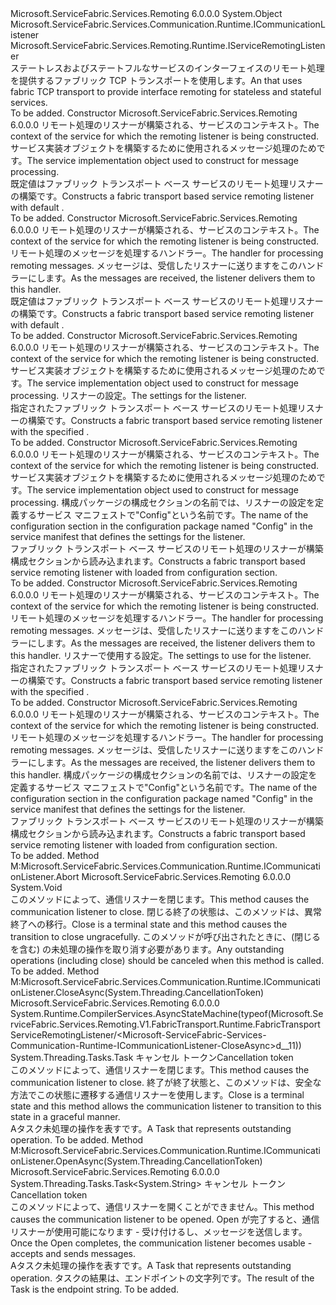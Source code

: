 <Type Name="FabricTransportServiceRemotingListener" FullName="Microsoft.ServiceFabric.Services.Remoting.V1.FabricTransport.Runtime.FabricTransportServiceRemotingListener">
  <TypeSignature Language="C#" Value="public class FabricTransportServiceRemotingListener : Microsoft.ServiceFabric.Services.Communication.Runtime.ICommunicationListener, Microsoft.ServiceFabric.Services.Remoting.Runtime.IServiceRemotingListener" />
  <TypeSignature Language="ILAsm" Value=".class public auto ansi beforefieldinit FabricTransportServiceRemotingListener extends System.Object implements class Microsoft.ServiceFabric.Services.Communication.Runtime.ICommunicationListener, class Microsoft.ServiceFabric.Services.Remoting.Runtime.IServiceRemotingListener" />
  <TypeSignature Language="DocId" Value="T:Microsoft.ServiceFabric.Services.Remoting.V1.FabricTransport.Runtime.FabricTransportServiceRemotingListener" />
  <TypeSignature Language="VB.NET" Value="Public Class FabricTransportServiceRemotingListener&#xA;Implements ICommunicationListener, IServiceRemotingListener" />
  <TypeSignature Language="F#" Value="type FabricTransportServiceRemotingListener = class&#xA;    interface IServiceRemotingListener&#xA;    interface ICommunicationListener" />
  <AssemblyInfo>
    <AssemblyName>Microsoft.ServiceFabric.Services.Remoting</AssemblyName>
    <AssemblyVersion>6.0.0.0</AssemblyVersion>
  </AssemblyInfo>
  <Base>
    <BaseTypeName>System.Object</BaseTypeName>
  </Base>
  <Interfaces>
    <Interface>
      <InterfaceName>Microsoft.ServiceFabric.Services.Communication.Runtime.ICommunicationListener</InterfaceName>
    </Interface>
    <Interface>
      <InterfaceName>Microsoft.ServiceFabric.Services.Remoting.Runtime.IServiceRemotingListener</InterfaceName>
    </Interface>
  </Interfaces>
  <Docs>
    <summary>
                <span data-ttu-id="23c18-101"><see cref="T:Microsoft.ServiceFabric.Services.Remoting.Runtime.IServiceRemotingListener" />ステートレスおよびステートフルなサービスのインターフェイスのリモート処理を提供するファブリック TCP トランスポートを使用します。</span><span class="sxs-lookup"><span data-stu-id="23c18-101">An <see cref="T:Microsoft.ServiceFabric.Services.Remoting.Runtime.IServiceRemotingListener" /> that uses fabric TCP transport to provide interface remoting for stateless and stateful services.</span></span>
                </summary>
    <remarks>To be added.</remarks>
  </Docs>
  <Members>
    <Member MemberName=".ctor">
      <MemberSignature Language="C#" Value="public FabricTransportServiceRemotingListener (System.Fabric.ServiceContext serviceContext, Microsoft.ServiceFabric.Services.Remoting.IService serviceImplementation);" />
      <MemberSignature Language="ILAsm" Value=".method public hidebysig specialname rtspecialname instance void .ctor(class System.Fabric.ServiceContext serviceContext, class Microsoft.ServiceFabric.Services.Remoting.IService serviceImplementation) cil managed" />
      <MemberSignature Language="DocId" Value="M:Microsoft.ServiceFabric.Services.Remoting.V1.FabricTransport.Runtime.FabricTransportServiceRemotingListener.#ctor(System.Fabric.ServiceContext,Microsoft.ServiceFabric.Services.Remoting.IService)" />
      <MemberSignature Language="F#" Value="new Microsoft.ServiceFabric.Services.Remoting.V1.FabricTransport.Runtime.FabricTransportServiceRemotingListener : System.Fabric.ServiceContext * Microsoft.ServiceFabric.Services.Remoting.IService -&gt; Microsoft.ServiceFabric.Services.Remoting.V1.FabricTransport.Runtime.FabricTransportServiceRemotingListener" Usage="new Microsoft.ServiceFabric.Services.Remoting.V1.FabricTransport.Runtime.FabricTransportServiceRemotingListener (serviceContext, serviceImplementation)" />
      <MemberType>Constructor</MemberType>
      <AssemblyInfo>
        <AssemblyName>Microsoft.ServiceFabric.Services.Remoting</AssemblyName>
        <AssemblyVersion>6.0.0.0</AssemblyVersion>
      </AssemblyInfo>
      <Parameters>
        <Parameter Name="serviceContext" Type="System.Fabric.ServiceContext" />
        <Parameter Name="serviceImplementation" Type="Microsoft.ServiceFabric.Services.Remoting.IService" />
      </Parameters>
      <Docs>
        <param name="serviceContext">
                <span data-ttu-id="23c18-102">リモート処理のリスナーが構築される、サービスのコンテキスト。</span><span class="sxs-lookup"><span data-stu-id="23c18-102">The context of the service for which the remoting listener is being constructed.</span></span> 
            </param>
        <param name="serviceImplementation">
                <span data-ttu-id="23c18-103">サービス実装オブジェクトを構築するために使用される<see cref="T:Microsoft.ServiceFabric.Services.Remoting.V1.Runtime.ServiceRemotingDispatcher" />メッセージ処理のためです。</span><span class="sxs-lookup"><span data-stu-id="23c18-103">The service implementation object used to construct <see cref="T:Microsoft.ServiceFabric.Services.Remoting.V1.Runtime.ServiceRemotingDispatcher" /> for message processing.</span></span>
                </param>
        <summary>
                <span data-ttu-id="23c18-104">既定値はファブリック トランスポート ベース サービスのリモート処理リスナーの構築<see cref="T:Microsoft.ServiceFabric.Services.Remoting.FabricTransport.Runtime.FabricTransportRemotingListenerSettings" />です。</span><span class="sxs-lookup"><span data-stu-id="23c18-104">Constructs a fabric transport based service remoting listener with default <see cref="T:Microsoft.ServiceFabric.Services.Remoting.FabricTransport.Runtime.FabricTransportRemotingListenerSettings" />.</span></span>
                </summary>
        <remarks>To be added.</remarks>
      </Docs>
    </Member>
    <Member MemberName=".ctor">
      <MemberSignature Language="C#" Value="public FabricTransportServiceRemotingListener (System.Fabric.ServiceContext serviceContext, Microsoft.ServiceFabric.Services.Remoting.V1.Runtime.IServiceRemotingMessageHandler messageHandler);" />
      <MemberSignature Language="ILAsm" Value=".method public hidebysig specialname rtspecialname instance void .ctor(class System.Fabric.ServiceContext serviceContext, class Microsoft.ServiceFabric.Services.Remoting.V1.Runtime.IServiceRemotingMessageHandler messageHandler) cil managed" />
      <MemberSignature Language="DocId" Value="M:Microsoft.ServiceFabric.Services.Remoting.V1.FabricTransport.Runtime.FabricTransportServiceRemotingListener.#ctor(System.Fabric.ServiceContext,Microsoft.ServiceFabric.Services.Remoting.V1.Runtime.IServiceRemotingMessageHandler)" />
      <MemberSignature Language="F#" Value="new Microsoft.ServiceFabric.Services.Remoting.V1.FabricTransport.Runtime.FabricTransportServiceRemotingListener : System.Fabric.ServiceContext * Microsoft.ServiceFabric.Services.Remoting.V1.Runtime.IServiceRemotingMessageHandler -&gt; Microsoft.ServiceFabric.Services.Remoting.V1.FabricTransport.Runtime.FabricTransportServiceRemotingListener" Usage="new Microsoft.ServiceFabric.Services.Remoting.V1.FabricTransport.Runtime.FabricTransportServiceRemotingListener (serviceContext, messageHandler)" />
      <MemberType>Constructor</MemberType>
      <AssemblyInfo>
        <AssemblyName>Microsoft.ServiceFabric.Services.Remoting</AssemblyName>
        <AssemblyVersion>6.0.0.0</AssemblyVersion>
      </AssemblyInfo>
      <Parameters>
        <Parameter Name="serviceContext" Type="System.Fabric.ServiceContext" />
        <Parameter Name="messageHandler" Type="Microsoft.ServiceFabric.Services.Remoting.V1.Runtime.IServiceRemotingMessageHandler" />
      </Parameters>
      <Docs>
        <param name="serviceContext">
                <span data-ttu-id="23c18-105">リモート処理のリスナーが構築される、サービスのコンテキスト。</span><span class="sxs-lookup"><span data-stu-id="23c18-105">The context of the service for which the remoting listener is being constructed.</span></span>
            </param>
        <param name="messageHandler">
                <span data-ttu-id="23c18-106">リモート処理のメッセージを処理するハンドラー。</span><span class="sxs-lookup"><span data-stu-id="23c18-106">The handler for processing remoting messages.</span></span> <span data-ttu-id="23c18-107">メッセージは、受信したリスナーに送りますをこのハンドラーにします。</span><span class="sxs-lookup"><span data-stu-id="23c18-107">As the messages are received, the listener delivers them to this handler.</span></span>
                </param>
        <summary>
                <span data-ttu-id="23c18-108">既定値はファブリック トランスポート ベース サービスのリモート処理リスナーの構築<see cref="T:Microsoft.ServiceFabric.Services.Remoting.FabricTransport.Runtime.FabricTransportRemotingListenerSettings" />です。</span><span class="sxs-lookup"><span data-stu-id="23c18-108">Constructs a fabric transport based service remoting listener with default <see cref="T:Microsoft.ServiceFabric.Services.Remoting.FabricTransport.Runtime.FabricTransportRemotingListenerSettings" />.</span></span>
                </summary>
        <remarks>To be added.</remarks>
      </Docs>
    </Member>
    <Member MemberName=".ctor">
      <MemberSignature Language="C#" Value="public FabricTransportServiceRemotingListener (System.Fabric.ServiceContext serviceContext, Microsoft.ServiceFabric.Services.Remoting.IService serviceImplementation, Microsoft.ServiceFabric.Services.Remoting.FabricTransport.Runtime.FabricTransportRemotingListenerSettings listenerSettings);" />
      <MemberSignature Language="ILAsm" Value=".method public hidebysig specialname rtspecialname instance void .ctor(class System.Fabric.ServiceContext serviceContext, class Microsoft.ServiceFabric.Services.Remoting.IService serviceImplementation, class Microsoft.ServiceFabric.Services.Remoting.FabricTransport.Runtime.FabricTransportRemotingListenerSettings listenerSettings) cil managed" />
      <MemberSignature Language="DocId" Value="M:Microsoft.ServiceFabric.Services.Remoting.V1.FabricTransport.Runtime.FabricTransportServiceRemotingListener.#ctor(System.Fabric.ServiceContext,Microsoft.ServiceFabric.Services.Remoting.IService,Microsoft.ServiceFabric.Services.Remoting.FabricTransport.Runtime.FabricTransportRemotingListenerSettings)" />
      <MemberSignature Language="F#" Value="new Microsoft.ServiceFabric.Services.Remoting.V1.FabricTransport.Runtime.FabricTransportServiceRemotingListener : System.Fabric.ServiceContext * Microsoft.ServiceFabric.Services.Remoting.IService * Microsoft.ServiceFabric.Services.Remoting.FabricTransport.Runtime.FabricTransportRemotingListenerSettings -&gt; Microsoft.ServiceFabric.Services.Remoting.V1.FabricTransport.Runtime.FabricTransportServiceRemotingListener" Usage="new Microsoft.ServiceFabric.Services.Remoting.V1.FabricTransport.Runtime.FabricTransportServiceRemotingListener (serviceContext, serviceImplementation, listenerSettings)" />
      <MemberType>Constructor</MemberType>
      <AssemblyInfo>
        <AssemblyName>Microsoft.ServiceFabric.Services.Remoting</AssemblyName>
        <AssemblyVersion>6.0.0.0</AssemblyVersion>
      </AssemblyInfo>
      <Parameters>
        <Parameter Name="serviceContext" Type="System.Fabric.ServiceContext" />
        <Parameter Name="serviceImplementation" Type="Microsoft.ServiceFabric.Services.Remoting.IService" />
        <Parameter Name="listenerSettings" Type="Microsoft.ServiceFabric.Services.Remoting.FabricTransport.Runtime.FabricTransportRemotingListenerSettings" />
      </Parameters>
      <Docs>
        <param name="serviceContext">
                <span data-ttu-id="23c18-109">リモート処理のリスナーが構築される、サービスのコンテキスト。</span><span class="sxs-lookup"><span data-stu-id="23c18-109">The context of the service for which the remoting listener is being constructed.</span></span>
            </param>
        <param name="serviceImplementation">
                <span data-ttu-id="23c18-110">サービス実装オブジェクトを構築するために使用される<see cref="T:Microsoft.ServiceFabric.Services.Remoting.V1.Runtime.ServiceRemotingDispatcher" />メッセージ処理のためです。</span><span class="sxs-lookup"><span data-stu-id="23c18-110">The service implementation object used to construct <see cref="T:Microsoft.ServiceFabric.Services.Remoting.V1.Runtime.ServiceRemotingDispatcher" /> for message processing.</span></span>
                </param>
        <param name="listenerSettings">
                <span data-ttu-id="23c18-111">リスナーの設定。</span><span class="sxs-lookup"><span data-stu-id="23c18-111">The settings for the listener.</span></span>
            </param>
        <summary>
                <span data-ttu-id="23c18-112">指定されたファブリック トランスポート ベース サービスのリモート処理リスナーの構築<see cref="T:Microsoft.ServiceFabric.Services.Remoting.FabricTransport.Runtime.FabricTransportRemotingListenerSettings" />です。</span><span class="sxs-lookup"><span data-stu-id="23c18-112">Constructs a fabric transport based service remoting listener with the specified <see cref="T:Microsoft.ServiceFabric.Services.Remoting.FabricTransport.Runtime.FabricTransportRemotingListenerSettings" />.</span></span>
                </summary>
        <remarks>To be added.</remarks>
      </Docs>
    </Member>
    <Member MemberName=".ctor">
      <MemberSignature Language="C#" Value="public FabricTransportServiceRemotingListener (System.Fabric.ServiceContext serviceContext, Microsoft.ServiceFabric.Services.Remoting.IService serviceImplementation, string listenerSettingsConfigSectionName);" />
      <MemberSignature Language="ILAsm" Value=".method public hidebysig specialname rtspecialname instance void .ctor(class System.Fabric.ServiceContext serviceContext, class Microsoft.ServiceFabric.Services.Remoting.IService serviceImplementation, string listenerSettingsConfigSectionName) cil managed" />
      <MemberSignature Language="DocId" Value="M:Microsoft.ServiceFabric.Services.Remoting.V1.FabricTransport.Runtime.FabricTransportServiceRemotingListener.#ctor(System.Fabric.ServiceContext,Microsoft.ServiceFabric.Services.Remoting.IService,System.String)" />
      <MemberSignature Language="F#" Value="new Microsoft.ServiceFabric.Services.Remoting.V1.FabricTransport.Runtime.FabricTransportServiceRemotingListener : System.Fabric.ServiceContext * Microsoft.ServiceFabric.Services.Remoting.IService * string -&gt; Microsoft.ServiceFabric.Services.Remoting.V1.FabricTransport.Runtime.FabricTransportServiceRemotingListener" Usage="new Microsoft.ServiceFabric.Services.Remoting.V1.FabricTransport.Runtime.FabricTransportServiceRemotingListener (serviceContext, serviceImplementation, listenerSettingsConfigSectionName)" />
      <MemberType>Constructor</MemberType>
      <AssemblyInfo>
        <AssemblyName>Microsoft.ServiceFabric.Services.Remoting</AssemblyName>
        <AssemblyVersion>6.0.0.0</AssemblyVersion>
      </AssemblyInfo>
      <Parameters>
        <Parameter Name="serviceContext" Type="System.Fabric.ServiceContext" />
        <Parameter Name="serviceImplementation" Type="Microsoft.ServiceFabric.Services.Remoting.IService" />
        <Parameter Name="listenerSettingsConfigSectionName" Type="System.String" />
      </Parameters>
      <Docs>
        <param name="serviceContext">
                <span data-ttu-id="23c18-113">リモート処理のリスナーが構築される、サービスのコンテキスト。</span><span class="sxs-lookup"><span data-stu-id="23c18-113">The context of the service for which the remoting listener is being constructed.</span></span>
            </param>
        <param name="serviceImplementation">
                <span data-ttu-id="23c18-114">サービス実装オブジェクトを構築するために使用される<see cref="T:Microsoft.ServiceFabric.Services.Remoting.V1.Runtime.ServiceRemotingDispatcher" />メッセージ処理のためです。</span><span class="sxs-lookup"><span data-stu-id="23c18-114">The service implementation object used to construct <see cref="T:Microsoft.ServiceFabric.Services.Remoting.V1.Runtime.ServiceRemotingDispatcher" /> for message processing.</span></span>
                </param>
        <param name="listenerSettingsConfigSectionName">
               <span data-ttu-id="23c18-115">構成パッケージの構成セクションの名前では、リスナーの設定を定義するサービス マニフェストで"Config"という名前です。</span><span class="sxs-lookup"><span data-stu-id="23c18-115">The name of the configuration section in the configuration package named "Config" in the service manifest that defines the settings for the listener.</span></span> 
               </param>
        <summary>
                <span data-ttu-id="23c18-116">ファブリック トランスポート ベース サービスのリモート処理のリスナーが構築<see cref="T:Microsoft.ServiceFabric.Services.Remoting.FabricTransport.Runtime.FabricTransportRemotingListenerSettings" />構成セクションから読み込まれます。</span><span class="sxs-lookup"><span data-stu-id="23c18-116">Constructs a fabric transport based service remoting listener with <see cref="T:Microsoft.ServiceFabric.Services.Remoting.FabricTransport.Runtime.FabricTransportRemotingListenerSettings" /> loaded from configuration section.</span></span>
                </summary>
        <remarks>To be added.</remarks>
      </Docs>
    </Member>
    <Member MemberName=".ctor">
      <MemberSignature Language="C#" Value="public FabricTransportServiceRemotingListener (System.Fabric.ServiceContext serviceContext, Microsoft.ServiceFabric.Services.Remoting.V1.Runtime.IServiceRemotingMessageHandler messageHandler, Microsoft.ServiceFabric.Services.Remoting.FabricTransport.Runtime.FabricTransportRemotingListenerSettings listenerSettings);" />
      <MemberSignature Language="ILAsm" Value=".method public hidebysig specialname rtspecialname instance void .ctor(class System.Fabric.ServiceContext serviceContext, class Microsoft.ServiceFabric.Services.Remoting.V1.Runtime.IServiceRemotingMessageHandler messageHandler, class Microsoft.ServiceFabric.Services.Remoting.FabricTransport.Runtime.FabricTransportRemotingListenerSettings listenerSettings) cil managed" />
      <MemberSignature Language="DocId" Value="M:Microsoft.ServiceFabric.Services.Remoting.V1.FabricTransport.Runtime.FabricTransportServiceRemotingListener.#ctor(System.Fabric.ServiceContext,Microsoft.ServiceFabric.Services.Remoting.V1.Runtime.IServiceRemotingMessageHandler,Microsoft.ServiceFabric.Services.Remoting.FabricTransport.Runtime.FabricTransportRemotingListenerSettings)" />
      <MemberSignature Language="F#" Value="new Microsoft.ServiceFabric.Services.Remoting.V1.FabricTransport.Runtime.FabricTransportServiceRemotingListener : System.Fabric.ServiceContext * Microsoft.ServiceFabric.Services.Remoting.V1.Runtime.IServiceRemotingMessageHandler * Microsoft.ServiceFabric.Services.Remoting.FabricTransport.Runtime.FabricTransportRemotingListenerSettings -&gt; Microsoft.ServiceFabric.Services.Remoting.V1.FabricTransport.Runtime.FabricTransportServiceRemotingListener" Usage="new Microsoft.ServiceFabric.Services.Remoting.V1.FabricTransport.Runtime.FabricTransportServiceRemotingListener (serviceContext, messageHandler, listenerSettings)" />
      <MemberType>Constructor</MemberType>
      <AssemblyInfo>
        <AssemblyName>Microsoft.ServiceFabric.Services.Remoting</AssemblyName>
        <AssemblyVersion>6.0.0.0</AssemblyVersion>
      </AssemblyInfo>
      <Parameters>
        <Parameter Name="serviceContext" Type="System.Fabric.ServiceContext" />
        <Parameter Name="messageHandler" Type="Microsoft.ServiceFabric.Services.Remoting.V1.Runtime.IServiceRemotingMessageHandler" />
        <Parameter Name="listenerSettings" Type="Microsoft.ServiceFabric.Services.Remoting.FabricTransport.Runtime.FabricTransportRemotingListenerSettings" />
      </Parameters>
      <Docs>
        <param name="serviceContext">
                <span data-ttu-id="23c18-117">リモート処理のリスナーが構築される、サービスのコンテキスト。</span><span class="sxs-lookup"><span data-stu-id="23c18-117">The context of the service for which the remoting listener is being constructed.</span></span>
            </param>
        <param name="messageHandler">
                <span data-ttu-id="23c18-118">リモート処理のメッセージを処理するハンドラー。</span><span class="sxs-lookup"><span data-stu-id="23c18-118">The handler for processing remoting messages.</span></span> <span data-ttu-id="23c18-119">メッセージは、受信したリスナーに送りますをこのハンドラーにします。</span><span class="sxs-lookup"><span data-stu-id="23c18-119">As the messages are received, the listener delivers them to this handler.</span></span>
                </param>
        <param name="listenerSettings">
                <span data-ttu-id="23c18-120">リスナーで使用する設定。</span><span class="sxs-lookup"><span data-stu-id="23c18-120">The settings to use for the listener.</span></span>
            </param>
        <summary>
                <span data-ttu-id="23c18-121">指定されたファブリック トランスポート ベース サービスのリモート処理リスナーの構築<see cref="T:Microsoft.ServiceFabric.Services.Remoting.FabricTransport.Runtime.FabricTransportRemotingListenerSettings" />です。</span><span class="sxs-lookup"><span data-stu-id="23c18-121">Constructs a fabric transport based service remoting listener with the specified <see cref="T:Microsoft.ServiceFabric.Services.Remoting.FabricTransport.Runtime.FabricTransportRemotingListenerSettings" />.</span></span>
                </summary>
        <remarks>To be added.</remarks>
      </Docs>
    </Member>
    <Member MemberName=".ctor">
      <MemberSignature Language="C#" Value="public FabricTransportServiceRemotingListener (System.Fabric.ServiceContext serviceContext, Microsoft.ServiceFabric.Services.Remoting.V1.Runtime.IServiceRemotingMessageHandler messageHandler, string listenerSettingsConfigSectionName);" />
      <MemberSignature Language="ILAsm" Value=".method public hidebysig specialname rtspecialname instance void .ctor(class System.Fabric.ServiceContext serviceContext, class Microsoft.ServiceFabric.Services.Remoting.V1.Runtime.IServiceRemotingMessageHandler messageHandler, string listenerSettingsConfigSectionName) cil managed" />
      <MemberSignature Language="DocId" Value="M:Microsoft.ServiceFabric.Services.Remoting.V1.FabricTransport.Runtime.FabricTransportServiceRemotingListener.#ctor(System.Fabric.ServiceContext,Microsoft.ServiceFabric.Services.Remoting.V1.Runtime.IServiceRemotingMessageHandler,System.String)" />
      <MemberSignature Language="F#" Value="new Microsoft.ServiceFabric.Services.Remoting.V1.FabricTransport.Runtime.FabricTransportServiceRemotingListener : System.Fabric.ServiceContext * Microsoft.ServiceFabric.Services.Remoting.V1.Runtime.IServiceRemotingMessageHandler * string -&gt; Microsoft.ServiceFabric.Services.Remoting.V1.FabricTransport.Runtime.FabricTransportServiceRemotingListener" Usage="new Microsoft.ServiceFabric.Services.Remoting.V1.FabricTransport.Runtime.FabricTransportServiceRemotingListener (serviceContext, messageHandler, listenerSettingsConfigSectionName)" />
      <MemberType>Constructor</MemberType>
      <AssemblyInfo>
        <AssemblyName>Microsoft.ServiceFabric.Services.Remoting</AssemblyName>
        <AssemblyVersion>6.0.0.0</AssemblyVersion>
      </AssemblyInfo>
      <Parameters>
        <Parameter Name="serviceContext" Type="System.Fabric.ServiceContext" />
        <Parameter Name="messageHandler" Type="Microsoft.ServiceFabric.Services.Remoting.V1.Runtime.IServiceRemotingMessageHandler" />
        <Parameter Name="listenerSettingsConfigSectionName" Type="System.String" />
      </Parameters>
      <Docs>
        <param name="serviceContext">
                <span data-ttu-id="23c18-122">リモート処理のリスナーが構築される、サービスのコンテキスト。</span><span class="sxs-lookup"><span data-stu-id="23c18-122">The context of the service for which the remoting listener is being constructed.</span></span>
            </param>
        <param name="messageHandler">
                <span data-ttu-id="23c18-123">リモート処理のメッセージを処理するハンドラー。</span><span class="sxs-lookup"><span data-stu-id="23c18-123">The handler for processing remoting messages.</span></span> <span data-ttu-id="23c18-124">メッセージは、受信したリスナーに送りますをこのハンドラーにします。</span><span class="sxs-lookup"><span data-stu-id="23c18-124">As the messages are received, the listener delivers them to this handler.</span></span>
                </param>
        <param name="listenerSettingsConfigSectionName">
               <span data-ttu-id="23c18-125">構成パッケージの構成セクションの名前では、リスナーの設定を定義するサービス マニフェストで"Config"という名前です。</span><span class="sxs-lookup"><span data-stu-id="23c18-125">The name of the configuration section in the configuration package named "Config" in the service manifest that defines the settings for the listener.</span></span> 
               </param>
        <summary>
                <span data-ttu-id="23c18-126">ファブリック トランスポート ベース サービスのリモート処理のリスナーが構築<see cref="T:Microsoft.ServiceFabric.Services.Remoting.FabricTransport.Runtime.FabricTransportRemotingListenerSettings" />構成セクションから読み込まれます。</span><span class="sxs-lookup"><span data-stu-id="23c18-126">Constructs a fabric transport based service remoting listener with <see cref="T:Microsoft.ServiceFabric.Services.Remoting.FabricTransport.Runtime.FabricTransportRemotingListenerSettings" /> loaded from configuration section.</span></span>
                </summary>
        <remarks>To be added.</remarks>
      </Docs>
    </Member>
    <Member MemberName="Microsoft.ServiceFabric.Services.Communication.Runtime.ICommunicationListener.Abort">
      <MemberSignature Language="C#" Value="void ICommunicationListener.Abort ();" />
      <MemberSignature Language="ILAsm" Value=".method hidebysig newslot virtual instance void Microsoft.ServiceFabric.Services.Communication.Runtime.ICommunicationListener.Abort() cil managed" />
      <MemberSignature Language="DocId" Value="M:Microsoft.ServiceFabric.Services.Remoting.V1.FabricTransport.Runtime.FabricTransportServiceRemotingListener.Microsoft#ServiceFabric#Services#Communication#Runtime#ICommunicationListener#Abort" />
      <MemberSignature Language="VB.NET" Value="Sub Abort () Implements ICommunicationListener.Abort" />
      <MemberType>Method</MemberType>
      <Implements>
        <InterfaceMember>M:Microsoft.ServiceFabric.Services.Communication.Runtime.ICommunicationListener.Abort</InterfaceMember>
      </Implements>
      <AssemblyInfo>
        <AssemblyName>Microsoft.ServiceFabric.Services.Remoting</AssemblyName>
        <AssemblyVersion>6.0.0.0</AssemblyVersion>
      </AssemblyInfo>
      <ReturnValue>
        <ReturnType>System.Void</ReturnType>
      </ReturnValue>
      <Parameters />
      <Docs>
        <summary>
            <span data-ttu-id="23c18-127">このメソッドによって、通信リスナーを閉じます。</span><span class="sxs-lookup"><span data-stu-id="23c18-127">This method causes the communication listener to close.</span></span> <span data-ttu-id="23c18-128">閉じる終了の状態は、このメソッドは、異常終了への移行。</span><span class="sxs-lookup"><span data-stu-id="23c18-128">Close is a terminal state and this method causes the transition to close ungracefully.</span></span> <span data-ttu-id="23c18-129">このメソッドが呼び出されたときに、(閉じるを含む) の未処理の操作を取り消す必要があります。</span><span class="sxs-lookup"><span data-stu-id="23c18-129">Any outstanding operations (including close) should be canceled when this method is called.</span></span>
            </summary>
        <remarks>To be added.</remarks>
      </Docs>
    </Member>
    <Member MemberName="Microsoft.ServiceFabric.Services.Communication.Runtime.ICommunicationListener.CloseAsync">
      <MemberSignature Language="C#" Value="System.Threading.Tasks.Task ICommunicationListener.CloseAsync (System.Threading.CancellationToken cancellationToken);" />
      <MemberSignature Language="ILAsm" Value=".method hidebysig newslot virtual instance class System.Threading.Tasks.Task Microsoft.ServiceFabric.Services.Communication.Runtime.ICommunicationListener.CloseAsync(valuetype System.Threading.CancellationToken cancellationToken) cil managed" />
      <MemberSignature Language="DocId" Value="M:Microsoft.ServiceFabric.Services.Remoting.V1.FabricTransport.Runtime.FabricTransportServiceRemotingListener.Microsoft#ServiceFabric#Services#Communication#Runtime#ICommunicationListener#CloseAsync(System.Threading.CancellationToken)" />
      <MemberType>Method</MemberType>
      <Implements>
        <InterfaceMember>M:Microsoft.ServiceFabric.Services.Communication.Runtime.ICommunicationListener.CloseAsync(System.Threading.CancellationToken)</InterfaceMember>
      </Implements>
      <AssemblyInfo>
        <AssemblyName>Microsoft.ServiceFabric.Services.Remoting</AssemblyName>
        <AssemblyVersion>6.0.0.0</AssemblyVersion>
      </AssemblyInfo>
      <Attributes>
        <Attribute>
          <AttributeName>System.Runtime.CompilerServices.AsyncStateMachine(typeof(Microsoft.ServiceFabric.Services.Remoting.V1.FabricTransport.Runtime.FabricTransportServiceRemotingListener/&lt;Microsoft-ServiceFabric-Services-Communication-Runtime-ICommunicationListener-CloseAsync&gt;d__11))</AttributeName>
        </Attribute>
      </Attributes>
      <ReturnValue>
        <ReturnType>System.Threading.Tasks.Task</ReturnType>
      </ReturnValue>
      <Parameters>
        <Parameter Name="cancellationToken" Type="System.Threading.CancellationToken" />
      </Parameters>
      <Docs>
        <param name="cancellationToken"><span data-ttu-id="23c18-130">キャンセル トークン</span><span class="sxs-lookup"><span data-stu-id="23c18-130">Cancellation token</span></span></param>
        <summary>
            <span data-ttu-id="23c18-131">このメソッドによって、通信リスナーを閉じます。</span><span class="sxs-lookup"><span data-stu-id="23c18-131">This method causes the communication listener to close.</span></span> <span data-ttu-id="23c18-132">終了が終了状態と、このメソッドは、安全な方法でこの状態に遷移する通信リスナーを使用します。</span><span class="sxs-lookup"><span data-stu-id="23c18-132">Close is a terminal state and this method allows the communication listener to transition to this state in a graceful manner.</span></span>
            </summary>
        <returns>
            <span data-ttu-id="23c18-133">A<see cref="T:System.Threading.Tasks.Task">タスク</see>未処理の操作を表すです。</span><span class="sxs-lookup"><span data-stu-id="23c18-133">A <see cref="T:System.Threading.Tasks.Task">Task</see> that represents outstanding operation.</span></span>
            </returns>
        <remarks>To be added.</remarks>
      </Docs>
    </Member>
    <Member MemberName="Microsoft.ServiceFabric.Services.Communication.Runtime.ICommunicationListener.OpenAsync">
      <MemberSignature Language="C#" Value="System.Threading.Tasks.Task&lt;string&gt; ICommunicationListener.OpenAsync (System.Threading.CancellationToken cancellationToken);" />
      <MemberSignature Language="ILAsm" Value=".method hidebysig newslot virtual instance class System.Threading.Tasks.Task`1&lt;string&gt; Microsoft.ServiceFabric.Services.Communication.Runtime.ICommunicationListener.OpenAsync(valuetype System.Threading.CancellationToken cancellationToken) cil managed" />
      <MemberSignature Language="DocId" Value="M:Microsoft.ServiceFabric.Services.Remoting.V1.FabricTransport.Runtime.FabricTransportServiceRemotingListener.Microsoft#ServiceFabric#Services#Communication#Runtime#ICommunicationListener#OpenAsync(System.Threading.CancellationToken)" />
      <MemberType>Method</MemberType>
      <Implements>
        <InterfaceMember>M:Microsoft.ServiceFabric.Services.Communication.Runtime.ICommunicationListener.OpenAsync(System.Threading.CancellationToken)</InterfaceMember>
      </Implements>
      <AssemblyInfo>
        <AssemblyName>Microsoft.ServiceFabric.Services.Remoting</AssemblyName>
        <AssemblyVersion>6.0.0.0</AssemblyVersion>
      </AssemblyInfo>
      <ReturnValue>
        <ReturnType>System.Threading.Tasks.Task&lt;System.String&gt;</ReturnType>
      </ReturnValue>
      <Parameters>
        <Parameter Name="cancellationToken" Type="System.Threading.CancellationToken" />
      </Parameters>
      <Docs>
        <param name="cancellationToken"><span data-ttu-id="23c18-134">キャンセル トークン</span><span class="sxs-lookup"><span data-stu-id="23c18-134">Cancellation token</span></span></param>
        <summary>
            <span data-ttu-id="23c18-135">このメソッドによって、通信リスナーを開くことができません。</span><span class="sxs-lookup"><span data-stu-id="23c18-135">This method causes the communication listener to be opened.</span></span> <span data-ttu-id="23c18-136">Open が完了すると、通信リスナーが使用可能になります - 受け付けるし、メッセージを送信します。</span><span class="sxs-lookup"><span data-stu-id="23c18-136">Once the Open completes, the communication listener becomes usable - accepts and sends messages.</span></span>
            </summary>
        <returns>
            <span data-ttu-id="23c18-137">A<see cref="T:System.Threading.Tasks.Task">タスク</see>未処理の操作を表すです。</span><span class="sxs-lookup"><span data-stu-id="23c18-137">A <see cref="T:System.Threading.Tasks.Task">Task</see> that represents outstanding operation.</span></span> <span data-ttu-id="23c18-138">タスクの結果は、エンドポイントの文字列です。</span><span class="sxs-lookup"><span data-stu-id="23c18-138">The result of the Task is the endpoint string.</span></span>
            </returns>
        <remarks>To be added.</remarks>
      </Docs>
    </Member>
  </Members>
</Type>